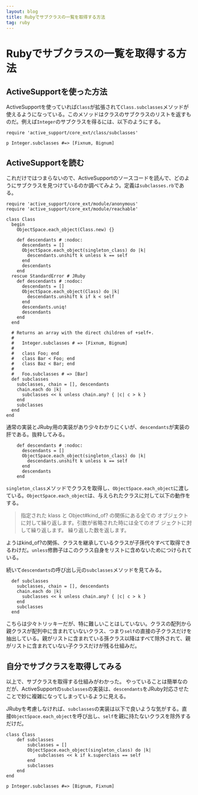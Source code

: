 ```yaml
---
layout: blog
title: Rubyでサブクラスの一覧を取得する方法
tag: ruby
---
```


# Rubyでサブクラスの一覧を取得する方法

## ActiveSupportを使った方法

ActiveSupportを使っていれば`Class`が拡張されて`Class.subclasses`メソッドが使えるようになっている。このメソッドはクラスのサブクラスのリストを返すものだ。例えば`Integer`のサブクラスを得るには、以下のようにする。

~~~~
require 'active_support/core_ext/class/subclasses'

p Integer.subclasses #=> [Fixnum, Bignum]
~~~~

## ActiveSupportを読む

これだけではつまらないので、ActiveSupportのソースコードを読んで、どのようにサブクラスを見つけているのか調べてみよう。定義は`subclasses.rb`である。

~~~~
require 'active_support/core_ext/module/anonymous'
require 'active_support/core_ext/module/reachable'

class Class
  begin
    ObjectSpace.each_object(Class.new) {}

    def descendants # :nodoc:
      descendants = []
      ObjectSpace.each_object(singleton_class) do |k|
        descendants.unshift k unless k == self
      end
      descendants
    end
  rescue StandardError # JRuby
    def descendants # :nodoc:
      descendants = []
      ObjectSpace.each_object(Class) do |k|
        descendants.unshift k if k < self
      end
      descendants.uniq!
      descendants
    end
  end

  # Returns an array with the direct children of +self+.
  #
  #   Integer.subclasses # => [Fixnum, Bignum]
  #
  #   class Foo; end
  #   class Bar < Foo; end
  #   class Baz < Bar; end
  #
  #   Foo.subclasses # => [Bar]
  def subclasses
    subclasses, chain = [], descendants
    chain.each do |k|
      subclasses << k unless chain.any? { |c| c > k }
    end
    subclasses
  end
end
~~~~

通常の実装とJRuby用の実装があり少々わかりにくいが、`descendants`が実装の肝である。抜粋してみる。

~~~~
    def descendants # :nodoc:
      descendants = []
      ObjectSpace.each_object(singleton_class) do |k|
        descendants.unshift k unless k == self
      end
      descendants
    end
~~~~

`singleton_class`メソッドでクラスを取得し、`ObjectSpace.each_object`に渡している。`ObjectSpace.each_object`は、与えられたクラスに対して以下の動作をする。

> 指定された klass と Object#kind_of? の関係にある全ての オブジェクトに対して繰り返します。引数が省略された時には全てのオブ ジェクトに対して繰り返します。 繰り返した数を返します。 

ようはkind_of?の関係、クラスを継承しているクラスが子孫代々すべて取得できるわけだ。`unless`修飾子はこのクラス自身をリストに含めないためにつけられている。

続いて`descendants`の呼び出し元の`subclasses`メソッドを見てみる。

~~~~
  def subclasses
    subclasses, chain = [], descendants
    chain.each do |k|
      subclasses << k unless chain.any? { |c| c > k }
    end
    subclasses
  end
~~~~

こちらは少々トリッキーだが、特に難しいことはしていない。クラスの配列から親クラスが配列中に含まれていないクラス、つまり`self`の直接の子クラスだけを抽出している。親がリストに含まれている孫クラス以降はすべて除外されて、親がリストに含まれていない子クラスだけが残る仕組みだ。

## 自分でサブクラスを取得してみる

以上で、サブクラスを取得する仕組みがわかった。
やっていることは簡単なのだが、ActiveSupportの`subclasses`の実装は、`descendants`をJRuby対応させたことで妙に複雑になってしまっているように見える。

JRubyを考慮しなければ、`subclasses`の実装は以下で良いような気がする。直接`ObjectSpace.each_object`を呼び出し、`self`を親に持たないクラスを除外するだけだ。

~~~~
class Class
	def subclasses
		subclasses = []
		ObjectSpace.each_object(singleton_class) do |k|
			subclasses << k if k.superclass == self
		end
		subclasses
	end
end

p Integer.subclasses #=> [Bignum, Fixnum]
~~~~
